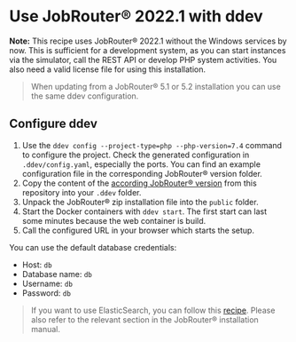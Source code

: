 # Use JobRouter® 2022.1 with ddev

**Note:** This recipe uses JobRouter® 2022.1 without the Windows services by now. This
is sufficient for a development system, as you can start instances via the simulator,
call the REST API or develop PHP system activities. You also need a valid
license file for using this installation.

> When updating from a JobRouter® 5.1 or 5.2 installation you can use the same ddev configuration.

## Configure ddev

1. Use the `ddev config --project-type=php --php-version=7.4` command to configure the project.
   Check the generated configuration in `.ddev/config.yaml`, especially the ports.
   You can find an example configuration file in the corresponding JobRouter® version folder.
2. Copy the content of the [according JobRouter® version](.) from this repository into your `.ddev` folder.
3. Unpack the JobRouter® zip installation file into the `public` folder.
4. Start the Docker containers with `ddev start`. The first start can last some minutes 
   because the web container is build.
5. Call the configured URL in your browser which starts the setup.

You can use the default database credentials:
- Host: `db`
- Database name: `db`
- Username: `db`
- Password: `db`

> If you want to use ElasticSearch, you can follow this 
> [recipe](https://github.com/drud/ddev-elasticsearch).
> Please also refer to the relevant section in the JobRouter® installation manual.